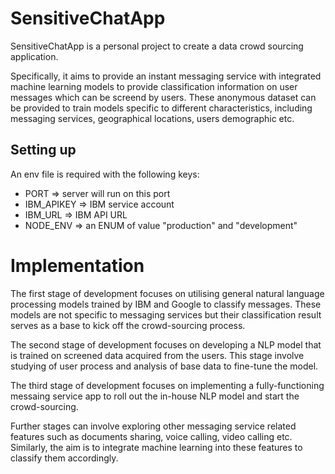 # SensitiveChatApp

SensitiveChatApp is a personal project to create a data crowd sourcing application. 

Specifically, it aims to provide an instant messaging service with integrated machine learning models to provide classification information on user messages which can be screend by users. These anonymous dataset can be provided to train models specific to different characteristics, including messaging services, geographical locations, users demographic etc.

## Setting up

An env file is required with the following keys:
- PORT => server will run on this port
- IBM_APIKEY => IBM service account
- IBM_URL => IBM API URL
- NODE_ENV => an ENUM of value "production" and "development"

# Implementation

The first stage of development focuses on utilising general natural language processing models trained by IBM and Google to classify messages. These models are not specific to messaging services but their classification result serves as a base to kick off the crowd-sourcing process.

The second stage of development focuses on developing a NLP model that is trained on screened data acquired from the users. This stage involve studying of user process and analysis of base data to fine-tune the model. 

The third stage of development focuses on implementing a fully-functioning messaing service app to roll out the in-house NLP model and start the crowd-sourcing.

Further stages can involve exploring other messaging service related features such as documents sharing, voice calling, video calling etc. Similarly, the aim is to integrate machine learning into these features to classify them accordingly.